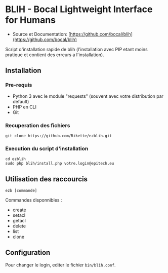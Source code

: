 # BLIH - Bocal Lightweight Interface for Humans

* Source et Documentation: [https://github.com/bocal/blih](https://github.com/bocal/blih)

Script d'installation rapide de blih (l'installation avec PIP etant moins pratique et contient des erreurs a l'installation).

## Installation

### Pre-requis
* Python 3 avec le module "requests" (souvent avec votre distribution par default)
* PHP en CLI
* Git

### Recuperation des fichiers
	git clone https://github.com/Rikette/ezblih.git
	
### Execution du script d'installation
	cd ezblih
	sudo php blih/install.php votre.login@epitech.eu
	
## Utilisation des raccourcis
	ezb [commande]
Commandes disponnibles :
* create
* setacl
* getacl
* delete
* list
* clone

## Configuration
Pour changer le login, editer le fichier ```bin/blih.conf```.
